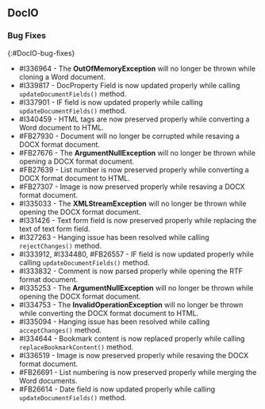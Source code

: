 ## DocIO

### Bug Fixes
{:#DocIO-bug-fixes}

* \#I336964 - The **OutOfMemoryException** will no longer be thrown while cloning a Word document.
* \#I339817 - DocProperty Field is now updated properly while calling `updateDocumentFields()` method.
* \#I337901 - IF field is now updated properly while calling `updateDocumentFields()` method.
* \#I340459 - HTML tags are now preserved properly while converting a Word document to HTML.
* \#FB27930 - Document will no longer be corrupted while resaving a DOCX format document.
* \#FB27676 - The **ArgumentNullException** will no longer be thrown while opening a DOCX format document.
* \#FB27639 - List number is now preserved properly while converting a DOCX format document to HTML.
* \#FB27307 - Image is now preserved properly while resaving a DOCX format document.
* \#I335033 - The **XMLStreamException** will no longer be thrown while opening the DOCX format document.
* \#I331426 - Text form field is now preserved properly while replacing the text of text form field.
* \#I327263 - Hanging issue has been resolved while calling `rejectChanges()` method.
* \#I333912, \#I334480, \#FB26557 - IF field is now updated properly while calling `updateDocumentFields()` method.
* \#I333832 - Comment is now parsed properly while opening the RTF format document.
* \#I335253 - The **ArgumentNullException** will no longer be thrown while opening the DOCX format document.
* \#I334753 - The **InvalidOperationException** will no longer be thrown while converting the DOCX format document to HTML.
* \#I335094 - Hanging issue has been resolved while calling `acceptChanges()` method.
* \#I334644 - Bookmark content is now replaced properly while calling `replaceBookmarkContent()` method.
* \#I336519 - Image is now preserved properly while resaving the DOCX format document.
* \#FB26691 - List numbering is now preserved properly while merging the Word documents.
* \#FB26614 - Date field is now updated properly while calling `updateDocumentFields()` method.